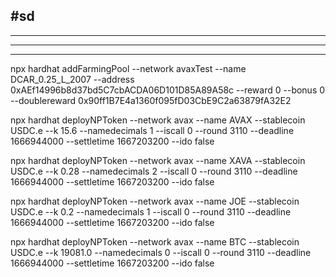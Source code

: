 ## #sd

---

---

---


npx hardhat addFarmingPool --network avaxTest --name DCAR_0.25_L_2007 --address 0xAEf14996b8d37bd5C7cbACDA06D101D85A89A58c --reward 0 --bonus 0 --doublereward 0x90ff1B7E4a1360f095fD03CbE9C2a63879fA32E2

npx hardhat deployNPToken --network avax --name AVAX --stablecoin USDC.e --k 15.6 --namedecimals 1 --iscall 0 --round 3110 --deadline 1666944000 --settletime 1667203200 --ido false

npx hardhat deployNPToken --network avax --name XAVA --stablecoin USDC.e --k 0.28 --namedecimals 2 --iscall 0 --round 3110 --deadline 1666944000 --settletime 1667203200 --ido false

npx hardhat deployNPToken --network avax --name JOE --stablecoin USDC.e --k 0.2 --namedecimals 1 --iscall 0 --round 3110 --deadline 1666944000 --settletime 1667203200 --ido false

npx hardhat deployNPToken --network avax --name BTC --stablecoin USDC.e --k 19081.0 --namedecimals 0 --iscall 0 --round 3110 --deadline 1666944000 --settletime 1667203200 --ido false